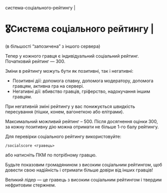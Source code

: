 система-соціального-рейтингу |

# 🎖️Система соціального рейтингу |

(в більшості “запозичена” з іншого сервера)

Тепер у кожного гравця є індивідуальний соціальний рейтинг. Початковий рейтинг — 300.

Зміни в рейтингу можуть бути як позитивні, так і негативні:

- Позитивні дії: допомога спавну, допомога модератору, допомога гравцям, активна гра на сервері.
- Негативні дії: вбивство гравців, гріферство, надокучання іншим гравцям.

При негативній зміні рейтингу у вас понижується швидкість пересування (пішки, конем, вагонеткою або елітрами).

Максимальний можливий рейтинг – 500. Після досягнення оцінки 300, за кожну позитивну дію можна отримати не більше 1-го балу рейтингу.

Для перевірки соціального рейтингу використовуйте:

`/socialscore <гравець>`

або натисніть ПКМ по потрібному гравцю.

Будьте показовим громадянином з високим соціальним рейтингом, щоб довести свою надійність і отримати більше довіри від інших гравців!

Великий лідер — це гравець з високим соціальним рейтингом і твердим нефритовим стержнем.
